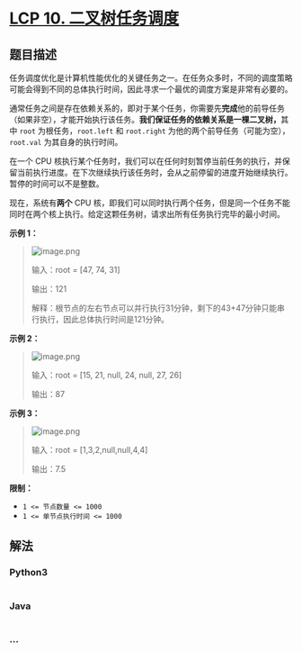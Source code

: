 # [LCP 10. 二叉树任务调度](https://leetcode.cn/problems/er-cha-shu-ren-wu-diao-du)

## 题目描述

<!-- 这里写题目描述 -->

<p>任务调度优化是计算机性能优化的关键任务之一。在任务众多时，不同的调度策略可能会得到不同的总体执行时间，因此寻求一个最优的调度方案是非常有必要的。</p>

<p>通常任务之间是存在依赖关系的，即对于某个任务，你需要先<strong>完成</strong>他的前导任务（如果非空），才能开始执行该任务。<strong>我们保证任务的依赖关系是一棵二叉树，</strong>其中 <code>root</code> 为根任务，<code>root.left</code> 和 <code>root.right</code> 为他的两个前导任务（可能为空），<code>root.val</code> 为其自身的执行时间。</p>

<p>在一个 CPU 核执行某个任务时，我们可以在任何时刻暂停当前任务的执行，并保留当前执行进度。在下次继续执行该任务时，会从之前停留的进度开始继续执行。暂停的时间可以不是整数。</p>

<p>现在，系统有<strong>两个</strong> CPU 核，即我们可以同时执行两个任务，但是同一个任务不能同时在两个核上执行。给定这颗任务树，请求出所有任务执行完毕的最小时间。</p>

<p><strong>示例 1：</strong></p>

<blockquote>
<p><img alt="image.png" src="https://fastly.jsdelivr.net/gh/doocs/leetcode@main/lcp/LCP%2010.%20二叉树任务调度/images/3522fbf8ce4ebb20b79019124eb9870109fdfe97fe9da99f6c20c07ceb1c60b3-image.png" /></p>

<p>输入：root = [47, 74, 31]</p>

<p>输出：121</p>

<p>解释：根节点的左右节点可以并行执行31分钟，剩下的43+47分钟只能串行执行，因此总体执行时间是121分钟。</p>
</blockquote>

<p><strong>示例 2：</strong></p>

<blockquote>
<p><img alt="image.png" src="https://fastly.jsdelivr.net/gh/doocs/leetcode@main/lcp/LCP%2010.%20二叉树任务调度/images/13accf172ee4a660d241e25901595d55b759380b090890a17e6e7bd51a143e3f-image.png" /></p>

<p>输入：root = [15, 21, null, 24, null, 27, 26]</p>

<p>输出：87</p>
</blockquote>

<p><strong>示例 3：</strong></p>

<blockquote>
<p><img alt="image.png" src="https://fastly.jsdelivr.net/gh/doocs/leetcode@main/lcp/LCP%2010.%20二叉树任务调度/images/bef743a12591aafb9047dd95d335b8083dfa66e8fdedc63f50fd406b4a9d163a-image.png" /></p>

<p>输入：root = [1,3,2,null,null,4,4]</p>

<p>输出：7.5</p>
</blockquote>

<p><strong>限制：</strong></p>

<ul>
	<li><code>1 &lt;= 节点数量 &lt;= 1000</code></li>
	<li><code>1 &lt;= 单节点执行时间 &lt;= 1000</code></li>
</ul>

## 解法

<!-- 这里可写通用的实现逻辑 -->

<!-- tabs:start -->

### **Python3**

<!-- 这里可写当前语言的特殊实现逻辑 -->

```python

```

### **Java**

<!-- 这里可写当前语言的特殊实现逻辑 -->

```java

```

### **...**

```

```

<!-- tabs:end -->
